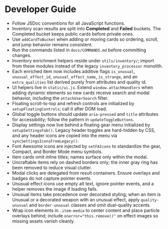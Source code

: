 # Developer Guide

- Follow JSDoc conventions for all JavaScript functions.
- Inventory scan results are split into **Completed** and **Failed** buckets.
  The Completed bucket keeps public cards before private ones.
- Use `addCardToBucket` when adding or moving cards so ordering, scroll,
  and jump behavior remains consistent.
- Run the commands listed in `docs/COMMANDS.md` before committing changes.
- Inventory enrichment helpers reside under `utils/inventory/`; import from these
  modules instead of the legacy `inventory_processor` monolith.
- Each enriched item now includes additive flags `is_unusual`,
  `unusual_effect_id`, `unusual_effect_name`, `is_strange`, and an
  `extra_qualities` list derived purely from attributes and quality id.
- UI helpers live in `static/ui.js`. Extend `window.attachHandlers` when adding dynamic elements so new cards receive search and modal behavior, including the `attachUserSearch` filter.
- Floating scroll-to-top and refresh controls are initialized by `setupFloatingControls`; call it after DOM load.
- Global toggle buttons should update `aria-pressed` and `title` attributes for
  accessibility; follow the pattern in `updateToggleButtons`.
- Display settings now live behind a floating gear menu initialized by `setupSettingsFab()`.
  Legacy header toggles are hard-hidden by CSS, and any header icons are copied into the menu via `syncSettingsIconsFromLegacy()`.
- Font Awesome icons are injected by `setFAIcons` to standardize the gear, Compact, and Border Mode menu symbols.
- Item cards omit inline titles; names surface only within the modal.
- Uncraftable items rely on dashed borders only; the inner gray ring has been removed to reduce visual clutter.
- Modal clicks are delegated from result containers. Ensure overlays and badges do not capture pointer events.
- Unusual effect icons use empty alt text, ignore pointer events, and a helper removes the image if loading fails.
- Unusual items take precedence over decorated styling; when an item is Unusual or a decorated weapon with an unusual effect, apply `quality-unusual` and `border-unusual` classes and omit dual-quality accents.
- Wrap icon elements in `.item-media` to center content and place particle overlays behind; include `onerror="this.remove()"` on effect images so missing assets vanish cleanly.
